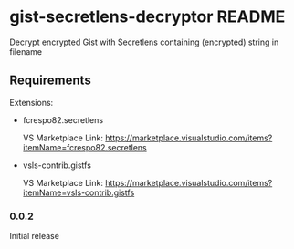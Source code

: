 # gist-secretlens-decryptor README

Decrypt encrypted Gist with Secretlens containing (encrypted) string in filename

## Requirements

Extensions: 
* fcrespo82.secretlens

    VS Marketplace Link: https://marketplace.visualstudio.com/items?itemName=fcrespo82.secretlens
* vsls-contrib.gistfs

    VS Marketplace Link: https://marketplace.visualstudio.com/items?itemName=vsls-contrib.gistfs


### 0.0.2

Initial release
